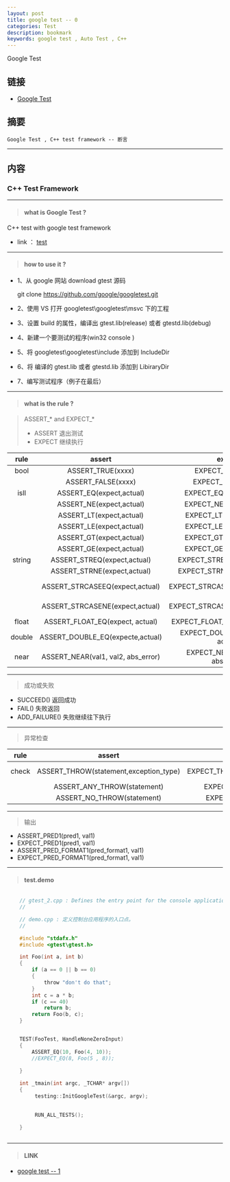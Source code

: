 ```yaml
---
layout: post
title: google test -- 0
categories: Test
description: bookmark
keywords: google test , Auto Test , C++
---
```


Google Test 

## 链接

* [Google Test](https://tsbxmw.github.io/2017/2/9/Test-gtest_1/)

##  摘要
    
    Google Test , C++ test framework -- 断言


----------

## 内容    
    
### C++ Test Framework

----------

> #### what is Google Test ?

  C++ test with google test framework

* link ： [test](https://github.com/google/googletest)

----------

> #### how to use it ?

* 1、从 google 网站 download gtest 源码
   
   git clone https://github.com/google/googletest.git

* 2、使用 VS 打开 googletest\googletest\msvc 下的工程

* 3、设置 build 的属性，编译出 gtest.lib(release) 或者 gtestd.lib(debug) 

* 4、新建一个要测试的程序(win32 console )

* 5、将 googletest\googletest\include 添加到 IncludeDir
   
* 6、将 编译的 gtest.lib 或者 gtestd.lib 添加到 LibiraryDir
   
* 7、编写测试程序（例子在最后）
  

----------

> #### what is the rule ?

> ASSERT_* and EXPECT_*  
>  * ASSERT 退出测试 
>  * EXPECT 继续执行

| rule | assert | expect |  meaning |
|:-----:|:------:|:------:|:-------:|
| bool | ASSERT_TRUE(xxxx) | EXPECT_TRUE(xxxx) | xxxx == TRUE |
|  | ASSERT_FALSE(xxxx) | EXPECT_FALSE(xxxx) | xxxx == FALSE |
| isll | ASSERT_EQ(expect,actual) | EXPECT_EQ(expect,actual) | expect == actual |
|  | ASSERT_NE(expect,actual) | EXPECT_NE(expect,actual) | expect != actual |
|  | ASSERT_LT(expect,actual) | EXPECT_LT(expect,actual) | expect < actual |
|  | ASSERT_LE(expect,actual) | EXPECT_LE(expect,actual) | expect <= actual |
|  | ASSERT_GT(expect,actual) | EXPECT_GT(expect,actual) | expect > actual |
|  | ASSERT_GE(expect,actual) | EXPECT_GE(expect,actual) | expect >= actual |
| string | ASSERT_STREQ(expect,actual) | EXPECT_STREQ(expect,actual) | expect.equals(actual) |
|  | ASSERT_STRNE(expect,actual) | EXPECT_STRNE(expect,actual) | expect != actual |
|  | ASSERT_STRCASEEQ(expect,actual) | EXPECT_STRCASEEQ(expect,actual) | expect == actual in ignoring case |
|  | ASSERT_STRCASENE(expect,actual) | EXPECT_STRCASENE(expect,actual) | expect != actual in ignoring case |
| float | ASSERT_FLOAT_EQ(expect, actual) | EXPECT_FLOAT_EQ(expect, actual) | expect == actual |
| double | ASSERT_DOUBLE_EQ(expecte,actual) | EXPECT_DOUBLE_EQ(expect, actual) | expect == actual |
| near | ASSERT_NEAR(val1, val2, abs_error) | EXPECT_NEAR(val1, val2, abs_error) | val1 near v2 |


--------

> 成功或失败

* SUCCEED() 返回成功
* FAIL() 失败返回 
* ADD_FAILURE() 失败继续往下执行

--------

> 异常检查

| rule | assert | expect |  meaning |
|:-----:|:------:|:------:|:-------:|
|check |  ASSERT_THROW(statement,exception_type) |  EXPECT_THROW(statement,exception_type) | same type |
|      |  ASSERT_ANY_THROW(statement) |  EXPECT_ANT_THROW(statement) | any type |
|      |   ASSERT_NO_THROW(statement) |  EXPECT_NO_THROW(statement) | no type |

--------

> 输出

* ASSERT_PRED1(pred1, val1)
* EXPECT_PRED1(pred1, val1)
* ASSERT_PRED_FORMAT1(pred_format1, val1)
* EXPECT_PRED_FORMAT1(pred_format1, val1)




---------




> #### test.demo

```c
	
	// gtest_2.cpp : Defines the entry point for the console application.
	//

	// demo.cpp : 定义控制台应用程序的入口点。
	//

	#include "stdafx.h"
	#include <gtest\gtest.h>

	int Foo(int a, int b)
	{
	    if (a == 0 || b == 0)
	    {
	        throw "don't do that";
	    }
	    int c = a * b;
	    if (c == 40)
	        return b;
	    return Foo(b, c);
	}


	TEST(FooTest, HandleNoneZeroInput)
	{
	    ASSERT_EQ(10, Foo(4, 10));
	    //EXPECT_EQ(8, Foo(5 , 8));
	    
	}

	int _tmain(int argc, _TCHAR* argv[])
	{
	     testing::InitGoogleTest(&argc, argv);
	     

	     RUN_ALL_TESTS();

	}
		
```

--------

> #### LINK

*  [google test -- 1](http://mengweibbs.cn/2017/02/15/Test-gtest_2/)